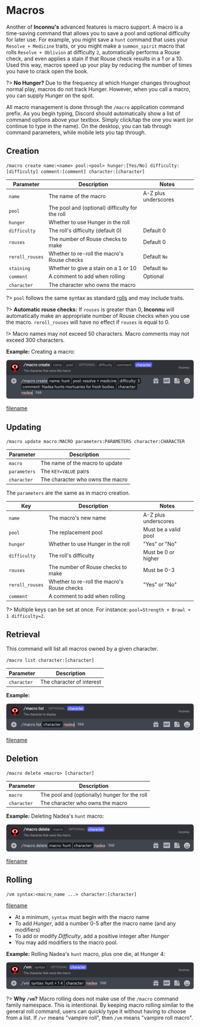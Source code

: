 # Macros

Another of **Inconnu's** advanced features is macro support. A macro is a time-saving command that allows you to save a pool and optional difficulty for later use. For example, you might save a `hunt` command that uses your `Resolve + Medicine` traits, or you might make a `summon_spirit` macro that rolls `Resolve + Oblivion` at difficulty `2`, automatically performs a Rouse check, and even applies a stain if that Rouse check results in a 1 or a 10. Used this way, macros speed up your play by reducing the number of times you have to crack open the book.

?> **No Hunger?** Due to the frequency at which Hunger changes throughout normal play, macros do not track Hunger. However, when you call a macro, you can supply Hunger on the spot.

All macro management is done through the `/macro` application command prefix. As you begin typing, Discord should automatically show a list of command options above your textbox. Simply click/tap the one you want (or continue to type in the name). On the desktop, you can tab through command parameters, while mobile lets you tap through.

## Creation

```
/macro create name:<name> pool:<pool> hunger:[Yes/No] difficulty:[difficulty] comment:[comment] character:[character]
```

| Parameter       | Description                                     | Notes
|-----------------|-------------------------------------------------|-------
| `name`          | The name of the macro                           | A-Z plus underscores
| `pool`          | The pool and (optional) difficulty for the roll |
| `hunger`        | Whether to use Hunger in the roll               |
| `difficulty`    | The roll's difficulty (default 0)               | Default 0
| `rouses`        | The number of Rouse checks to make              | Default 0
| `reroll_rouses` | Whether to re-roll the macro's Rouse checks     | Default `No`
| `staining`      | Whether to give a stain on a 1 or 10            | Default `No`
| `comment`       | A comment to add when rolling                   | Optional
| `character`     | The character who owns the macro                |

?> `pool` follows the same syntax as standard [rolls](rolls.md#basic-syntax) and may include traits.

?> **Automatic rouse checks:** If `rouses` is greater than 0, **Inconnu** will automatically make an appropriate number of Rouse checks when you use the macro. `reroll_rouses` will have no effect if `rouses` is equal to 0.

!> Macro names may not exceed 50 characters. Macro comments may not exceed 300 characters.

**Example:** Creating a macro:

![/macro create name:hunt pool:resolve + medicine 3 comment:Nadea hunts mortuaries for fresh bodies. character:nadea](images/macros/macro-create.png)

[filename](includes/character-requirement.md ':include')

## Updating

```
/macro update macro:MACRO parameters:PARAMETERS character:CHARACTER
```

| Parameter    | Description                                               |
|--------------|-----------------------------------------------------------|
| `macro`      | The name of the macro to update                           |
| `parameters` | The `KEY=VALUE` pairs                                     |
| `character`  | The character who owns the macro                          |

The `parameters` are the same as in macro creation.

| Key             | Description                                 | Notes                |
|-----------------|---------------------------------------------|----------------------|
| `name`          | The macro's new name                        | A-Z plus underscores |
| `pool`          | The replacement pool                        | Must be a valid pool |
| `hunger`        | Whether to use Hunger in the roll           | "Yes" or "No"        |
| `difficulty`    | The roll's difficulty                       | Must be 0 or higher  |
| `rouses`        | The number of Rouse checks to make          | Must be 0-3          |
| `reroll_rouses` | Whether to re-roll the macro's Rouse checks | "Yes" or "No"        |
| `comment`       | A comment to add when rolling               |                      |

?> Multiple keys can be set at once. For instance: `pool=Strength + Brawl + 1 difficulty=2`.

## Retrieval

This command will list all macros owned by a given character.

```
/macro list character:[character]
```

| Parameter   | Description                                   |
|-------------|-----------------------------------------------|
| `character` | The character of interest                     |

**Example:**

![/macro list character:nadea](images/macros/macro-list.png)

[filename](includes/character-requirement.md ':include')

## Deletion

```
/macro delete <macro> [character]
```

| Parameter   | Description                                   |
|-------------|-----------------------------------------------|
| `macro`    | The pool and (optionally) hunger for the roll  |
| `character` | The character who owns the macro              |

**Example:** Deleting Nadea's `hunt` macro:

![/macro delete macro:hunt character:nadea](images/macros/macro-delete.png)

[filename](includes/character-requirement.md ':include')

## Rolling

```
/vm syntax:<macro_name ...> character:[character]
```

[filename](includes/character-requirement.md ':include')

* At a minimum, `syntax` must begin with the macro name
* To add *Hunger*, add a number 0-5 after the macro name (and any modifiers)
* To add or modify *Difficulty*, add a positive integer after *Hunger*
* You may add modifiers to the macro pool.

**Example:** Rolling Nadea's `hunt` macro, plus one die, at Hunger 4:

![/vm macro:hunt + 1 4 character:nadea](images/macros/macro-roll.png)

?> **Why `/vm`?** Macro rolling does not make use of the `/macro` command family namespace. This is intentional. By keeping macro rolling similar to the general roll command, users can quickly type it without having to choose from a list. If `/vr` means "vampire roll", then `/vm` means "vampire roll macro".
